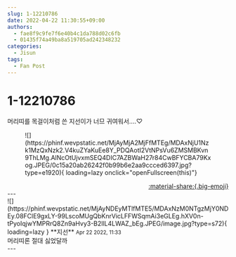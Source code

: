 ```yaml
---
slug: 1-12210786
date: 2022-04-22 11:30:55+09:00
authors:
  - fae8f9c9fe7f6e40b4c1da788d02c6fb
  - 01435f74a49ba8a519705ad242348232
categories:
  - Jisun
tags:
  - Fan Post
---
```


# 1-12210786

<div class="post-container" markdown="1">
<div class="content-container md-sidebar__scrollwrap" markdown="1">

머리띠를 목걸이처럼 쓴 지선이가 너므 귀여워서....♡
<figure markdown="1">
![](https://phinf.wevpstatic.net/MjAyMjA2MjFfMTEg/MDAxNjU1Nzk1MzQxNzk2.V4kuZYaKuEe8Y_PDQAotI2VtNPsVu6ZMSMBKvn9ThLMg.AlNcOtUjvxmSEQ4DIC7AZBWaH27r84CwBFYCBA79Kxog.JPEG/0c15a20ab26242f0b99b6e2aa9ccced6397.jpg?type=e1920){ loading=lazy onclick="openFullscreen(this)"}
</figure>


</div>
</div>

<div style="text-align: right;" markdown="1">
<a href="https://weverse.io/fromis9/fanpost/1-12210786" style="text-align: right;">:material-share:{.big-emoji}</a>
</div>
---

<div class="comments-container md-sidebar__scrollwrap" markdown="1">
<div class="comment" markdown="1">
<div class='id-container' markdown="1">
![](https://phinf.wevpstatic.net/MjAyNDEyMTlfMTE5/MDAxNzM0NTgzMjY0NDEy.08FClE9gxLY-99LscoMUgQbKnrVicLFFWSqmAi3eGLEg.hXV0n-tPyoIqjwYMPRrQ8Zn9aHvy3-B2llL4LWAZ_bEg.JPEG/image.jpg?type=s72){ loading=lazy }
**<span class="artist">지선</span>** <small>Apr 22 2022, 11:33</small><br>
</div>
<div class='comment-body' markdown="1">
머리띠론 절대 싫었달까
</div>
</div>
</div>
---
